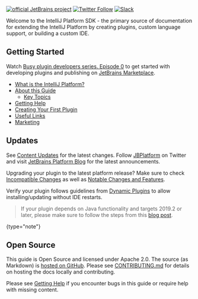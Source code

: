[//]: # (title: IntelliJ Platform SDK)

<!-- Copyright 2000-2020 JetBrains s.r.o. and other contributors. Use of this source code is governed by the Apache 2.0 license that can be found in the LICENSE file. -->

[![official JetBrains project](https://jb.gg/badges/official-flat-square.svg)](https://confluence.jetbrains.com/display/ALL/JetBrains+on+GitHub) [![Twitter Follow](https://img.shields.io/twitter/follow/JBPlatform?style=flat-square)](https://twitter.com/JBPlatform/) [![Slack](https://img.shields.io/badge/Slack-%23intellij--platform-blue)](https://plugins.jetbrains.com/slack)

Welcome to the IntelliJ Platform SDK - the primary source of documentation for extending the IntelliJ Platform by creating plugins, custom language support, or building a custom IDE.

## Getting Started

Watch [Busy plugin developers series. Episode 0](https://www.youtube.com/watch?v=-6D5-xEaYig) to get started with developing plugins and publishing on [JetBrains Marketplace](https://plugins.jetbrains.com).

* [What is the IntelliJ Platform?](intellij_platform.md)
* [About this Guide](about.md)
    * [Key Topics](key_topics.md)
* [Getting Help](getting_help.md)
* [Creating Your First Plugin](getting_started.md)
* [Useful Links](useful_links.md)
* [Marketing](marketing.md)

## Updates

See [Content Updates](content_updates.md) for the latest changes.
Follow [JBPlatform](https://twitter.com/JBPlatform/) on Twitter and visit [JetBrains Platform Blog](https://blog.jetbrains.com/platform/) for the latest announcements.

Upgrading your plugin to the latest platform release? Make sure to check [Incompatible Changes](api_changes_list.md) as well as [Notable Changes and Features](api_notable.md).

Verify your plugin follows guidelines from [Dynamic Plugins](dynamic_plugins.md) to allow installing/updating without IDE restarts. 

 >  If your plugin depends on Java functionality and targets 2019.2 or later, please make sure to follow the steps from this [blog post](https://blog.jetbrains.com/platform/2019/06/java-functionality-extracted-as-a-plugin/).
 >
 {type="note"}

## Open Source

This guide is Open Source and licensed under Apache 2.0.
The source (as Markdown) is [hosted on GitHub](https://github.com/JetBrains/intellij-sdk-docs).
Please see [CONTRIBUTING.md](intellij-sdk-docs-original_CONTRIBUTING.md) for details on hosting the docs locally and contributing.

Please see [Getting Help](getting_help.md) if you encounter bugs in this guide or require help with missing content.